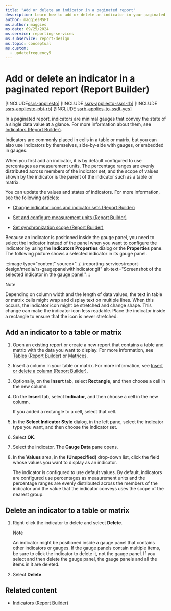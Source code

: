 ```yaml
---
title: "Add or delete an indicator in a paginated report"
description: Learn how to add or delete an indicator in your paginated reports to convey the state of a single data value in Report Builder.
author: maggiesMSFT
ms.author: maggies
ms.date: 09/25/2024
ms.service: reporting-services
ms.subservice: report-design
ms.topic: conceptual
ms.custom:
  - updatefrequency5
---
```

# Add or delete an indicator in a paginated report (Report Builder)

[!INCLUDE[ssrs-appliesto](../../includes/ssrs-appliesto.md)] [!INCLUDE [ssrs-appliesto-ssrs-rb](../../includes/ssrs-appliesto-ssrs-rb.md)] [!INCLUDE [ssrs-appliesto-pbi-rb](../../includes/ssrs-appliesto-pbi-rb.md)] [!INCLUDE [ssrb-applies-to-ssdt-yes](../../includes/ssrb-applies-to-ssdt-yes.md)]

  In a paginated report, indicators are minimal gauges that convey the state of a single data value at a glance. For more information about them, see [Indicators &#40;Report Builder&#41;](../../reporting-services/report-design/indicators-report-builder-and-ssrs.md).  
  
 Indicators are commonly placed in cells in a table or matrix, but you can also use indicators by themselves, side-by-side with gauges, or embedded in gauges.  
  
 When you first add an indicator, it is by default configured to use percentages as measurement units. The percentage ranges are evenly distributed across members of the indicator set, and the scope of values shown by the indicator is the parent of the indicator such as a table or matrix.  
  
 You can update the values and states of indicators. For more information, see the following articles:  
  
-   [Change indicator icons and indicator sets &#40;Report Builder&#41;](../../reporting-services/report-design/change-indicator-icons-and-indicator-sets-report-builder-and-ssrs.md)  
  
-   [Set and configure measurement units &#40;Report Builder&#41;](../../reporting-services/report-design/set-and-configure-measurement-units-report-builder-and-ssrs.md)  
  
-   [Set synchronization scope &#40;Report Builder&#41;](../../reporting-services/report-design/set-synchronization-scope-report-builder-and-ssrs.md)  
  
 Because an indicator is positioned inside the gauge panel, you need to select the indicator instead of the panel when you want to configure the indicator by using the **Indicators Properties** dialog or the **Properties** pane. The following picture shows a selected indicator in its gauge panel.  
  
 :::image type="content" source="../../reporting-services/report-design/media/rs-gaugepanelwithindicator.gif" alt-text="Screenshot of the selected indicator in the gauge panel.":::
  
  
> [!NOTE]  
>  Depending on column width and the length of data values, the text in table or matrix cells might wrap and display text on multiple lines. When this occurs, the indicator icon might be stretched and change shape. This change can make the indicator icon less readable. Place the indicator inside a rectangle to ensure that the icon is never stretched.  
  
## Add an indicator to a table or matrix  
  
1.  Open an existing report or create a new report that contains a table and matrix with the data you want to display. For more information, see [Tables &#40;Report Builder&#41;](../../reporting-services/report-design/tables-report-builder-and-ssrs.md) or [Matrices](../../reporting-services/report-design/create-a-matrix-report-builder-and-ssrs.md).  
  
1.  Insert a column in your table or matrix. For more information, see [Insert or delete a column &#40;Report Builder&#41;](../../reporting-services/report-design/insert-or-delete-a-column-report-builder-and-ssrs.md).  
  
1.  Optionally, on the **Insert** tab, select **Rectangle**, and then choose a cell in the new column.  
  
1.  On the **Insert** tab, select **Indicator**, and then choose a cell in the new column.  
  
     If you added a rectangle to a cell, select that cell.  
  
1.  In the **Select Indicator Style** dialog, in the left pane, select the indicator type you want, and then choose the indicator set.  
  
1.  Select **OK**.  
  
1.  Select the indicator. The **Gauge Data** pane opens.  
  
1.  In the **Values** area, in the **(Unspecified)** drop-down list, click the field whose values you want to display as an indicator.  
  
     The indicator is configured to use default values. By default, indicators are configured use percentages as measurement units and the percentage ranges are evenly distributed across the members of the indicator and the value that the indicator conveys uses the scope of the nearest group.  
  
## Delete an indicator to a table or matrix  
  
1.  Right-click the indicator to delete and select **Delete**.  
  
    > [!NOTE]  
    >  An indicator might be positioned inside a gauge panel that contains other indicators or gauges. If the gauge panels contain multiple items, be sure to click the indicator to delete it, not the gauge panel. If you select and then delete the gauge panel, the gauge panels and all the items in it are deleted.  
  
1.  Select **Delete**.  
  
## Related content

- [Indicators &#40;Report Builder&#41;](../../reporting-services/report-design/indicators-report-builder-and-ssrs.md)
